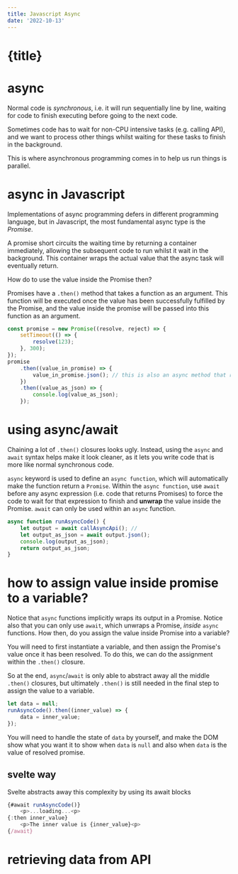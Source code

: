 ```yaml
---
title: Javascript Async
date: '2022-10-13'
---
```


<script>
    import GovtBalance from './components/GovtBalance.svelte'
</script>

# {title}

# async

Normal code is _synchronous_, i.e. it will run sequentially line by line, waiting for code to finish executing before going to the next code.

Sometimes code has to wait for non-CPU intensive tasks (e.g. calling API), and we want to process other things whilst waiting for these tasks to finish in the background.

This is where asynchronous programming comes in to help us run things is parallel.

# async in Javascript

Implementations of async programming defers in different programming language, but in Javascript, the most fundamental async type is the _Promise_.

A promise short circuits the waiting time by returning a container immediately, allowing the subsequent code to run whilst it wait in the background.
This container wraps the actual value that the async task will eventually return.

How do to use the value inside the Promise then?

Promises have a `.then()` method that takes a function as an argument.
This function will be executed once the value has been successfully fulfilled by the Promise, and the value inside the promise will be passed into this function as an argument.

```js
const promise = new Promise((resolve, reject) => {
	setTimeout(() => {
		resolve(123);
	}, 300);
});
promise
	.then((value_in_promise) => {
		value_in_promise.json(); // this is also an async method that returns Promise!
	})
	.then((value_as_json) => {
		console.log(value_as_json);
	});
```

# using async/await

Chaining a lot of `.then()` closures looks ugly.
Instead, using the `async` and `await` syntax helps make it look cleaner, as it lets you write code that is more like normal synchronous code.

`async` keyword is used to define an `async function`, which will automatically make the function return a `Promise`.
Within the `async function`, use `await` before any async expression (i.e. code that returns Promises) to force the code to wait for that expression to finish and **unwrap** the value inside the Promise.
`await` can only be used within an `async` function.

```js
async function runAsyncCode() {
	let output = await callAsyncApi(); //
	let output_as_json = await output.json();
	console.log(output_as_json);
	return output_as_json;
}
```

# how to assign value inside promise to a variable?

Notice that `async` functions implicitly wraps its output in a Promise.
Notice also that you can only use `await`, which unwraps a Promise, _inside_ `async` functions.
How then, do you assign the value inside Promise into a variable?

You will need to first instantiate a variable, and then assign the Promise's value once it has been resolved.
To do this, we can do the assignment within the `.then()` closure.

So at the end, `async`/`await` is only able to abstract away all the middle `.then()` closures, but ultimately `.then()` is still needed in the final step to assign the value to a variable.

```js
let data = null;
runAsyncCode().then((inner_value) => {
	data = inner_value;
});
```

You will need to handle the state of `data` by yourself, and make the DOM show what you want it to show when `data` is `null` and also when `data` is the value of resolved promise.

## svelte way

Svelte abstracts away this complexity by using its await blocks

```js
{#await runAsyncCode()}
    <p>...loading...<p>
{:then inner_value}
    <p>The inner value is {inner_value}<p>
{/await}
```

# retrieving data from API

<GovtBalance/>
